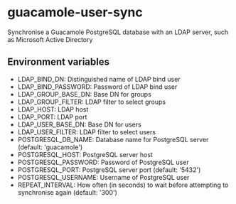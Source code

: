 # guacamole-user-sync
Synchronise a Guacamole PostgreSQL database with an LDAP server, such as Microsoft Active Directory

## Environment variables

- LDAP_BIND_DN: Distinguished name of LDAP bind user
- LDAP_BIND_PASSWORD: Password of LDAP bind user
- LDAP_GROUP_BASE_DN: Base DN for groups
- LDAP_GROUP_FILTER: LDAP filter to select groups
- LDAP_HOST: LDAP host
- LDAP_PORT: LDAP port
- LDAP_USER_BASE_DN: Base DN for users
- LDAP_USER_FILTER: LDAP filter to select users
- POSTGRESQL_DB_NAME: Database name for PostgreSQL server (default: 'guacamole')
- POSTGRESQL_HOST: PostgreSQL server host
- POSTGRESQL_PASSWORD: Password of PostgreSQL user
- POSTGRESQL_PORT: PostgreSQL server port (default: '5432')
- POSTGRESQL_USERNAME: Username of PostgreSQL user
- REPEAT_INTERVAL: How often (in seconds) to wait before attempting to synchronise again (default: '300')
